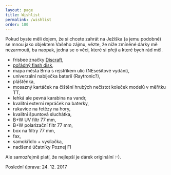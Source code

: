 ```yaml
---
layout: page
title: Wishlist
permalink: /wishlist
order: 100
---
```


Pokud byste měli dojem, že si chcete zahrát na Ježíška (a jemu podobné)
se mnou jako objektem Vašeho zájmu, vězte, že níže zmíněné dárky mě
nezarmoutí, ba naopak, jedná se o věci, které si přeji a které bych rád
měl.

 * frisbee značky [Discraft](http://www.discraft.com/),
 * [pořádný flash
   disk](https://www.tsbohemia.cz/corsair-flash-voyager-gt-usb3-0-64gb-240-100mb-s-gumovy-povrch_d193354.html),
 * mapa města Brna s rejstříkem ulic (NEsešitové vydání),
 * univerzální nabíječka baterií (Raytronic?),
 * pláštěnka,
 * mosazný kartáček na čištění hrubých nečistot koleček modelů v
   měřítku TT,
 * lehká ale pevná karabina na vandr,
 * kvalitní externí repráček na baterky,
 * rukavice na řetězy na hory,
 * kvalitní špuntová sluchátka,
 * B+W UV filtr 77 mm,
 * B+W polarizační filtr 77 mm,
 * box na filtry 77 mm,
 * fax,
 * samokřídlo + vysílačka,
 * nadšené účatníky Poznej FI

Ale samozřejmě platí, že nejlepší je dárek originální :-).

Poslední úprava: 24. 12. 2017
